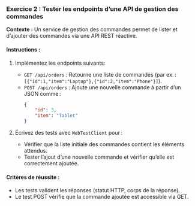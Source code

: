 ### **Exercice 2 : Tester les endpoints d’une API de gestion des commandes**
**Contexte :**
Un service de gestion des commandes permet de lister et d’ajouter des commandes via une API REST réactive.

#### **Instructions** :
1. Implémentez les endpoints suivants:
    - `GET /api/orders` : Retourne une liste de commandes (par ex. : `[{"id":1,"item":"Laptop"},{"id":2,"item":"Phone"}]`).
    - `POST /api/orders` : Ajoute une nouvelle commande à partir d’un JSON comme :
      ```json
      {
          "id": 3,
          "item": "Tablet"
      }
      ```

2. Écrivez des tests avec `WebTestClient` pour :
    - Vérifier que la liste initiale des commandes contient les éléments attendus.
    - Tester l’ajout d’une nouvelle commande et vérifier qu’elle est correctement ajoutée.

#### **Critères de réussite** :
- Les tests valident les réponses (statut HTTP, corps de la réponse).
- Le test POST vérifie que la commande ajoutée est accessible via GET.